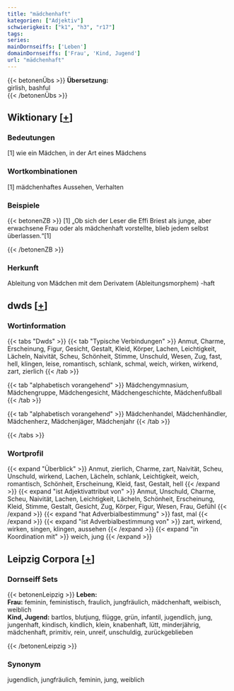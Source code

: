 ```yaml
---
title: "mädchenhaft"
kategorien: ["Adjektiv"]
schwierigkeit: ["k1", "h3", "r17"]
tags:
series:
mainDornseiffs: ['Leben']
domainDornseiffs: ['Frau', 'Kind, Jugend']
url: "mädchenhaft"
---
```


{{< betonenÜbs >}}
**Übersetzung:**  
girlish, bashful  
{{< /betonenÜbs >}}

## Wiktionary [[+](https://de.wiktionary.org/wiki/mädchenhaft)]

### Bedeutungen
[1] wie ein Mädchen, in der Art eines Mädchens  

### Wortkombinationen
[1] mädchenhaftes Aussehen, Verhalten  

### Beispiele
{{< betonenZB >}}
[1] „Ob sich der Leser die Effi Briest als junge, aber erwachsene Frau oder als mädchenhaft vorstellte, blieb jedem selbst überlassen.“[1]  

{{< /betonenZB >}}
### Herkunft
Ableitung von Mädchen mit dem Derivatem (Ableitungsmorphem) -haft  



## dwds [[+](https://www.dwds.de/wb/mädchenhaft)]

### Wortinformation
{{< tabs "Dwds" >}}
{{< tab "Typische Verbindungen" >}}
Anmut, Charme, Erscheinung, Figur, Gesicht, Gestalt, Kleid, Körper, Lachen, Leichtigkeit, Lächeln, Naivität, Scheu, Schönheit, Stimme, Unschuld, Wesen, Zug, fast, hell, klingen, leise, romantisch, schlank, schmal, weich, wirken, wirkend, zart, zierlich
{{< /tab >}}

{{< tab "alphabetisch vorangehend" >}}
Mädchengymnasium, Mädchengruppe, Mädchengesicht, Mädchengeschichte, Mädchenfußball
{{< /tab >}}

{{< tab "alphabetisch vorangehend" >}}
Mädchenhandel, Mädchenhändler, Mädchenherz, Mädchenjäger, Mädchenjahr
{{< /tab >}}

{{< /tabs >}}

### Wortprofil
{{< expand "Überblick" >}} Anmut, zierlich, Charme, zart, Naivität, Scheu, Unschuld, wirkend, Lachen, Lächeln, schlank, Leichtigkeit, weich, romantisch, Schönheit, Erscheinung, Kleid, fast, Gestalt, hell {{< /expand >}}
{{< expand "ist Adjektivattribut von" >}} Anmut, Unschuld, Charme, Scheu, Naivität, Lachen, Leichtigkeit, Lächeln, Schönheit, Erscheinung, Kleid, Stimme, Gestalt, Gesicht, Zug, Körper, Figur, Wesen, Frau, Gefühl {{< /expand >}}
{{< expand "hat Adverbialbestimmung" >}} fast, mal {{< /expand >}}
{{< expand "ist Adverbialbestimmung von" >}} zart, wirkend, wirken, singen, klingen, aussehen {{< /expand >}}
{{< expand "in Koordination mit" >}} weich, jung {{< /expand >}}

## Leipzig Corpora [[+](https://corpora.uni-leipzig.de/en/res?word=mädchenhaft&corpusId=deu_newscrawl-public_2018)]

### Dornseiff Sets
{{< betonenLeipzig >}}
**Leben:**  
**Frau:** feminin, feministisch, fraulich, jungfräulich, mädchenhaft, weibisch, weiblich  
**Kind, Jugend:** bartlos, blutjung, flügge, grün, infantil, jugendlich, jung, jungenhaft, kindisch, kindlich, klein, knabenhaft, lütt, minderjährig, mädchenhaft, primitiv, rein, unreif, unschuldig, zurückgeblieben  

{{< /betonenLeipzig >}}

### Synonym
jugendlich, jungfräulich, feminin, jung, weiblich

